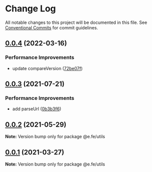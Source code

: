 # Change Log

All notable changes to this project will be documented in this file.
See [Conventional Commits](https://conventionalcommits.org) for commit guidelines.

## [0.0.4](https://github.com/eleven-net-cn/fe-ground/compare/@e.fe/utils@0.0.3...@e.fe/utils@0.0.4) (2022-03-16)

### Performance Improvements

- update compareVersion ([72be07f](https://github.com/eleven-net-cn/fe-ground/commit/72be07fe94dda431f410da5d03abe40d1d2f55cc))

## [0.0.3](https://github.com/eleven-net-cn/fe-ground/compare/@e.fe/utils@0.0.2...@e.fe/utils@0.0.3) (2021-07-21)

### Performance Improvements

- add parseUrl ([0b3b3f6](https://github.com/eleven-net-cn/fe-ground/commit/0b3b3f64ed4fb742aaa9ea8d2fc1cdf613808c2e))

## [0.0.2](https://github.com/eleven-net-cn/fe-ground/compare/@e.fe/utils@0.0.1...@e.fe/utils@0.0.2) (2021-05-29)

**Note:** Version bump only for package @e.fe/utils

## [0.0.1](https://github.com/eleven-net-cn/fe-ground/compare/@e.fe/utils@1.1.0...@e.fe/utils@0.0.1) (2021-03-27)

**Note:** Version bump only for package @e.fe/utils
